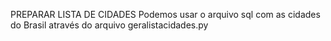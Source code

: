 PREPARAR LISTA DE CIDADES
Podemos usar o arquivo sql com as cidades do Brasil através do arquivo geralistacidades.py